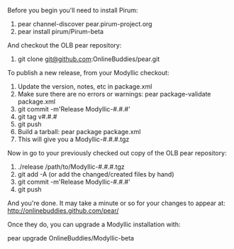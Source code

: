 Before you begin you'll need to install Pirum:

1. pear channel-discover pear.pirum-project.org
2. pear install pirum/Pirum-beta

And checkout the OLB pear repository:

1. git clone git@github.com:OnlineBuddies/pear.git

To publish a new release, from your Modyllic checkout:

1. Update the version, notes, etc in package.xml
2. Make sure there are no errors or warnings: pear package-validate package.xml
3. git commit -m'Release Modyllic-#.#.#'
4. git tag v#.#.#
5. git push
5. Build a tarball: pear package package.xml
6. This will give you a Modyllic-#.#.#.tgz

Now in go to your previously checked out copy of the OLB pear repository:

1. ./release /path/to/Modyllic-#.#.#.tgz
2. git add -A (or add the changed/created files by hand)
3. git commit -m'Release Modyllic-#.#.#'
4. git push

And you're done.  It may take a minute or so for your changes to appear at:
http://onlinebuddies.github.com/pear/

Once they do, you can upgrade a Modyllic installation with:

pear upgrade OnlineBuddies/Modyllic-beta
